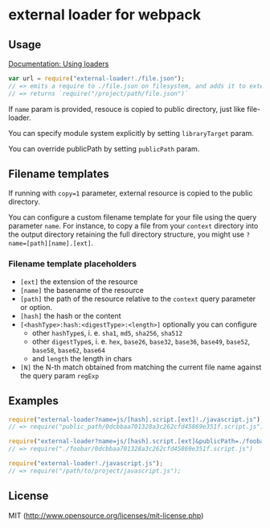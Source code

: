 # external loader for webpack

## Usage

[Documentation: Using loaders](http://webpack.github.io/docs/using-loaders.html)

``` javascript
var url = require("external-loader!./file.json");
// => emits a require to ./file.json on filesystem, and adds it to external resources
// => returns `require("/project/path/file.json")`
```

If `name` param is provided, resouce is copied to public directory, just like file-loader.

You can specify module system explicitly by setting `libraryTarget` param.

You can override publicPath by setting `publicPath` param.

## Filename templates

If running with `copy=1` parameter, external resource is copied to the public directory.

You can configure a custom filename template for your file using the query
parameter `name`. For instance, to copy a file from your `context` directory
into the output directory retaining the full directory structure, you might
use `?name=[path][name].[ext]`.

### Filename template placeholders

* `[ext]` the extension of the resource
* `[name]` the basename of the resource
* `[path]` the path of the resource relative to the `context` query parameter or option.
* `[hash]` the hash or the content
* `[<hashType>:hash:<digestType>:<length>]` optionally you can configure
  * other `hashType`s, i. e. `sha1`, `md5`, `sha256`, `sha512`
  * other `digestType`s, i. e. `hex`, `base26`, `base32`, `base36`, `base49`, `base52`, `base58`, `base62`, `base64`
  * and `length` the length in chars
* `[N]` the N-th match obtained from matching the current file name against the query param `regExp`

## Examples

``` javascript
require("external-loader?name=js/[hash].script.[ext]!./javascript.js");
// => require("public_path/0dcbbaa701328a3c262cfd45869e351f.script.js")

require("external-loader?name=js/[hash].script.[ext]&publicPath=./foobar!./javascript.js");
// => require("./foobar/0dcbbaa701328a3c262cfd45869e351f.script.js")

require("external-loader!./javascript.js");
// => require("/path/to/project/javascript.js");
```

## License

MIT (http://www.opensource.org/licenses/mit-license.php)
